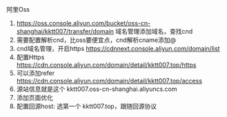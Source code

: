 阿里Oss
1. https://oss.console.aliyun.com/bucket/oss-cn-shanghai/kktt007/transfer/domain 
  域名管理添加域名，查找cnd
2. 需要配置解析cnd，比oss要便宜点，cnd解析cname添加@
3. cnd域名管理，开启https https://cdnnext.console.aliyun.com/domain/list
4. 配置Https https://cdn.console.aliyun.com/domain/detail/kktt007.top/https
5. 可以添加refer https://cdn.console.aliyun.com/domain/detail/kktt007.top/access 
6. 源站信息就是这个  	 kktt007.oss-cn-shanghai.aliyuncs.com
7. 添加页面优化
8. 配置回源host:  选第一个 kktt007.top，跟随回源协议

